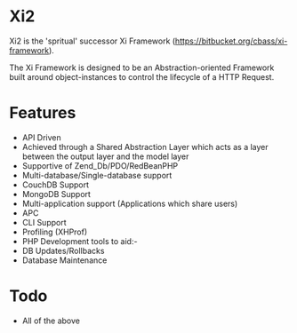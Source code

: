 Xi2
===

Xi2 is the 'spritual' successor Xi Framework (https://bitbucket.org/cbass/xi-framework).

The Xi Framework is designed to be an Abstraction-oriented Framework built around object-instances
to control the lifecycle of a HTTP Request.

Features
====

* API Driven
 * Achieved through a Shared Abstraction Layer which acts as a layer between the output layer and the model layer
* Supportive of Zend_Db/PDO/RedBeanPHP
 * Multi-database/Single-database support
* CouchDB Support
* MongoDB Support
* Multi-application support (Applications which share users)
* APC
* CLI Support
* Profiling (XHProf)
* PHP Development tools to aid:-
 * DB Updates/Rollbacks
 * Database Maintenance

Todo
====

* All of the above